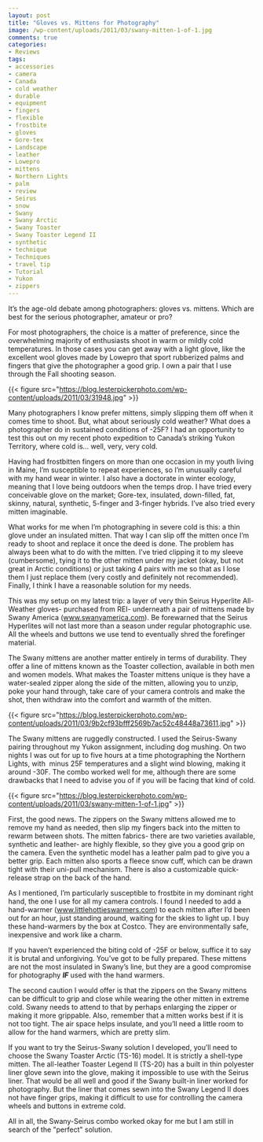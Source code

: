 ```yaml
---
layout: post
title: "Gloves vs. Mittens for Photography"
image: /wp-content/uploads/2011/03/swany-mitten-1-of-1.jpg
comments: true
categories:
- Reviews
tags:
- accessories
- camera
- Canada
- cold weather
- durable
- equipment
- fingers
- flexible
- frostbite
- gloves
- Gore-tex
- Landscape
- leather
- Lowepro
- mittens
- Northern Lights
- palm
- review
- Seirus
- snow
- Swany
- Swany Arctic
- Swany Toaster
- Swany Toaster Legend II
- synthetic
- technique
- Techniques
- travel tip
- Tutorial
- Yukon
- zippers
---
```

It’s the age-old debate among photographers: gloves vs. mittens. Which are best for the serious photographer, amateur or pro?

For most photographers, the choice is a matter of preference, since the overwhelming majority of enthusiasts shoot in warm or mildly cold temperatures. In those cases you can get away with a light glove, like the excellent wool gloves made by Lowepro that sport rubberized palms and fingers that give the photographer a good grip. I own a pair that I use through the Fall shooting season.

{{< figure src="https://blog.lesterpickerphoto.com/wp-content/uploads/2011/03/31948.jpg" >}}

Many photographers I know prefer mittens, simply slipping them off when it comes time to shoot. But, what about seriously cold weather? What does a photographer do in sustained conditions of -25F? I had an opportunity to test this out on my recent photo expedition to Canada’s striking Yukon Territory, where cold is… well, very, very cold.

Having had frostbitten fingers on more than one occasion in my youth living in Maine, I’m susceptible to repeat experiences, so I’m unusually careful with my hand wear in winter. I also have a doctorate in winter ecology, meaning that I love being outdoors when the temps drop. I have tried every conceivable glove on the market; Gore-tex, insulated, down-filled, fat, skinny, natural, synthetic, 5-finger and 3-finger hybrids. I’ve also tried every mitten imaginable.

What works for me when I’m photographing in severe cold is this: a thin glove under an insulated mitten. That way I can slip off the mitten once I’m ready to shoot and replace it once the deed is done. The problem has always been what to do with the mitten. I’ve tried clipping it to my sleeve (cumbersome), tying it to the other mitten under my jacket (okay, but not great in Arctic conditions) or just taking 4 pairs with me so that as I lose them I just replace them (very costly and definitely not recommended). Finally, I think I have a reasonable solution for my needs.

This was my setup on my latest trip: a layer of very thin Seirus Hyperlite All-Weather gloves- purchased from REI- underneath a pair of mittens made by Swany America (<a href="http://www.swamyamerica.com">www.swanyamerica.com</a>). Be forewarned that the Seirus Hyperlites will not last more than a season under regular photographic use. All the wheels and buttons we use tend to eventually shred the forefinger material.

The Swany mittens are another matter entirely in terms of durability. They offer a line of mittens known as the Toaster collection, available in both men and women models. What makes the Toaster mittens unique is they have a water-sealed zipper along the side of the mitten, allowing you to unzip, poke your hand through, take care of your camera controls and make the shot, then withdraw into the comfort and warmth of the mitten.

{{< figure src="https://blog.lesterpickerphoto.com/wp-content/uploads/2011/03/9b2cf93bfff2569b7ac52c48448a73611.jpg" >}}

The Swany mittens are ruggedly constructed. I used the Seirus-Swany pairing throughout my Yukon assignment, including dog mushing. On two nights I was out for up to five hours at a time photographing the Northern Lights, with  minus 25F temperatures and a slight wind blowing, making it around -30F. The combo worked well for me, although there are some drawbacks that I need to advise you of if you will be facing that kind of cold.

{{< figure src="https://blog.lesterpickerphoto.com/wp-content/uploads/2011/03/swany-mitten-1-of-1.jpg" >}}

First, the good news. The zippers on the Swany mittens allowed me to remove my hand as needed, then slip my fingers back into the mitten to rewarm between shots. The mitten fabrics- there are two varieties available, synthetic and leather- are highly flexible, so they give you a good grip on the camera. Even the synthetic model has a leather palm pad to give you a better grip. Each mitten also sports a fleece snow cuff, which can be drawn tight with their uni-pull mechanism. There is also a customizable quick-release strap on the back of the hand.

As I mentioned, I’m particularly susceptible to frostbite in my dominant right hand, the one I use for all my camera controls. I found I needed to add a hand-warmer (<a href="http://www.littlehottieswarmers.com">www.littlehottieswarmers.com</a>) to each mitten after I’d been out for an hour, just standing around, waiting for the skies to light up. I buy these hand-warmers by the box at Costco. They are environmentally safe, inexpensive and work like a charm.

If you haven’t experienced the biting cold of -25F or below, suffice it to say it is brutal and unforgiving. You’ve got to be fully prepared. These mittens are not the most insulated in Swany’s line, but they are a good compromise for photography <strong><em>IF</em></strong> used with the hand warmers.

The second caution I would offer is that the zippers on the Swany mittens can be difficult to grip and close while wearing the other mitten in extreme cold. Swany needs to attend to that by perhaps enlarging the zipper or making it more grippable. Also, remember that a mitten works best if it is not too tight. The air space helps insulate, and you’ll need a little room to allow for the hand warmers, which are pretty slim.

If you want to try the Seirus-Swany solution I developed, you’ll need to choose the Swany Toaster Arctic (TS-16) model. It is strictly a shell-type mitten. The all-leather Toaster Legend II (TS-20) has a built in thin polyester liner glove sewn into the glove, making it impossible to use with the Seirus liner. That would be all well and good if the Swany built-in liner worked for photography. But the liner that comes sewn into the Swany Legend II does not have finger grips, making it difficult to use for controlling the camera wheels and buttons in extreme cold.

All in all, the Swany-Seirus combo worked okay for me but I am still in search of the "perfect" solution. 